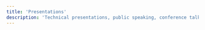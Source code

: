 ```yaml
---
title: 'Presentations'
description: 'Technical presentations, public speaking, conference talks, and sharing knowledge through presentations.'
---
```


